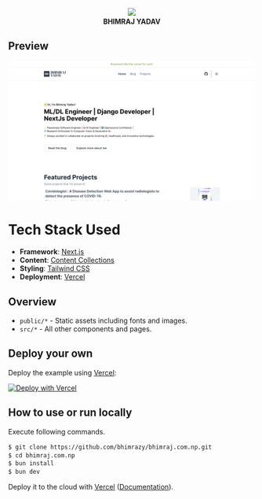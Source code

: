 <p align="center">
  <img src="https://user-images.githubusercontent.com/46085301/145169259-0ad36299-c8ae-460b-ac66-5cb7940f3c51.png" height="75"/>
  <br/>
  <b>BHIMRAJ YADAV</b><br/>

## Preview

![Homepage](public/landing-page.jpg)

# Tech Stack Used

- **Framework**: [Next.js](https://nextjs.org/)
- **Content**: [Content Collections](https://www.content-collections.dev/)
- **Styling**: [Tailwind CSS](https://tailwindcss.com/)
- **Deployment**: [Vercel](https://vercel.com/)

## Overview

- `public/*` - Static assets including fonts and images.
- `src/*` - All other components and pages.

## Deploy your own

Deploy the example using [Vercel](https://vercel.com?utm_source=github&utm_medium=readme&utm_campaign=next-example):

[![Deploy with Vercel](https://vercel.com/button)](https://vercel.com/new/git/external?repository-url=https://github.com/vercel/next.js/tree/canary/examples/with-tailwindcss&project-name=with-tailwindcss&repository-name=with-tailwindcss)

## How to use or run locally

Execute following commands.

```bash
$ git clone https://github.com/bhimrazy/bhimraj.com.np.git
$ cd bhimraj.com.np
$ bun install
$ bun dev
```

Deploy it to the cloud with [Vercel](https://vercel.com/new?utm_source=github&utm_medium=readme&utm_campaign=next-example) ([Documentation](https://nextjs.org/docs/deployment)).

